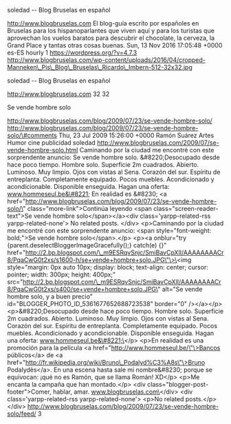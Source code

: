 soledad -- Blog Bruselas en español

http://www.blogbruselas.com El blog-guía escrito por españoles en
Bruselas para los hispanoparlantes que viven aquí y para los turistas
que aprovechan los vuelos baratos para descubrir el chocolate, la
cerveza, la Grand Place y tantas otras cosas buenas. Sun, 13 Nov 2016
17:05:48 +0000 es-ES hourly 1 https://wordpress.org/?v=4.7.3
http://www.blogbruselas.com/wp-content/uploads/2016/04/cropped-Manneken\_Pis\_Blog\_Bruselas\_Ricardo\_Imbern-512-32x32.jpg

soledad -- Blog Bruselas en español

http://www.blogbruselas.com 32 32

Se vende hombre solo

http://www.blogbruselas.com/blog/2009/07/23/se-vende-hombre-solo/
http://www.blogbruselas.com/blog/2009/07/23/se-vende-hombre-solo/\#comments
Thu, 23 Jul 2009 15:26:00 +0000 Ramón Suárez Artes Humor cine publicidad
soledad http://www.blogbruselas.com/2009/07/se-vende-hombre-solo.html
Caminando por la ciudad me encontré con este sorprendente anuncio: Se
vende hombre solo. &\#8220;Desocupado desde hace poco tiempo. Hombre
solo. Superficie 2m cuadrados. Abierto. Luminoso. Muy limpio. Ojos con
vistas al Sena. Corazón del sur. Espíritu de entreplanta. Completamente
equipado. Pocos muebles. Acondicionado y acondicionable. Disponible
enseguida. Hagan una oferta: www.hommeseul.be&\#8221; En realidad es
&\#8230; \<a
href=\"http://www.blogbruselas.com/blog/2009/07/23/se-vende-hombre-solo/\"
class=\"more-link\"\>Continúa leyendo \<span
class=\"screen-reader-text\"\>Se vende hombre solo\</span\>\</a\>\<div
class=\'yarpp-related-rss yarpp-related-none\'\> No related posts.
\</div\> \<p\>Caminando por la ciudad me encontré con este sorprendente
anuncio: \<span style=\"font-weight: bold;\"\>Se vende hombre
solo\</span\>.\</p\> \<p\>\<a onblur=\"try
{parent.deselectBloggerImageGracefully();} catch(e) {}\"
href=\"http://2.bp.blogspot.com/\_m9ESRqvSnjc/SmiBavCpXlI/AAAAAAAACr8/PqaCwG0t2xs/s1600-h/se+vende+hombre+solo.JPG\"\>\<img
style=\"margin: 0px auto 10px; display: block; text-align: center;
cursor: pointer; width: 300px; height: 400px;\"
src=\"http://2.bp.blogspot.com/\_m9ESRqvSnjc/SmiBavCpXlI/AAAAAAAACr8/PqaCwG0t2xs/s400/se+vende+hombre+solo.JPG\"
alt=\"Se vende hombre solo, y a buen precio\"
id=\"BLOGGER\_PHOTO\_ID\_5361677652688723538\" border=\"0\"
/\>\</a\>\</p\> \<p\>&\#8220;Desocupado desde hace poco tiempo. Hombre
solo. Superficie 2m cuadrados. Abierto. Luminoso. Muy limpio. Ojos con
vistas al Sena. Corazón del sur. Espíritu de entreplanta. Completamente
equipado. Pocos muebles. Acondicionado y acondicionable. Disponible
enseguida. Hagan una oferta: www.hommeseul.be&\#8221;\</p\> \<p\>En
realidad es una promoción para la película \<a
href=\"http://www.hommeseul.be/\"\>Bancos públicos\</a\> de \<a
href=\"http://fr.wikipedia.org/wiki/Bruno\_Podalyd%C3%A8s\"\>Bruno
Podalydès\</a\>. En una escena hasta sale mi nombre&\#8230; porque se
equivocan: ¡qué no es Ramón, que se llama Román! XD\</p\> \<p\>Me
encanta la campaña que han montado.\</p\> \<div
class=\"blogger-post-footer\"\>Comer, hablar, amar.
www.blogbruselas.com\</div\> \<div class=\'yarpp-related-rss
yarpp-related-none\'\> \<p\>No related posts.\</p\> \</div\>
http://www.blogbruselas.com/blog/2009/07/23/se-vende-hombre-solo/feed/ 3
